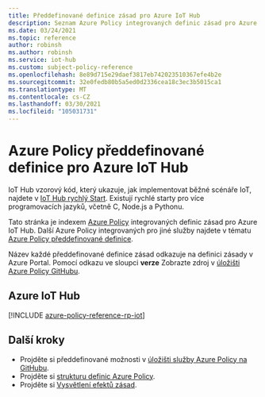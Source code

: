 ```yaml
---
title: Předdefinované definice zásad pro Azure IoT Hub
description: Seznam Azure Policy integrovaných definic zásad pro Azure IoT Hub. Tyto integrované definice zásad poskytují běžné přístupy ke správě prostředků Azure.
ms.date: 03/24/2021
ms.topic: reference
author: robinsh
ms.author: robinsh
ms.service: iot-hub
ms.custom: subject-policy-reference
ms.openlocfilehash: 8e89d715e29daef3817eb742023510367efe4b2e
ms.sourcegitcommit: 32e0fedb80b5a5ed0d2336cea18c3ec3b5015ca1
ms.translationtype: MT
ms.contentlocale: cs-CZ
ms.lasthandoff: 03/30/2021
ms.locfileid: "105031731"
---
```

# <a name="azure-policy-built-in-definitions-for-azure-iot-hub"></a>Azure Policy předdefinované definice pro Azure IoT Hub

IoT Hub vzorový kód, který ukazuje, jak implementovat běžné scénáře IoT, najdete v [IoT Hub rychlý Start](./quickstart-send-telemetry-cli.md). Existují rychlé starty pro více programovacích jazyků, včetně C, Node.js a Pythonu.

Tato stránka je indexem [Azure Policy](../governance/policy/overview.md) integrovaných definic zásad pro Azure IoT Hub. Další Azure Policy integrovaných pro jiné služby najdete v tématu [Azure Policy předdefinované definice](../governance/policy/samples/built-in-policies.md).

Název každé předdefinované definice zásad odkazuje na definici zásady v Azure Portal. Pomocí odkazu ve sloupci **verze** Zobrazte zdroj v [úložišti Azure Policy GitHubu](https://github.com/Azure/azure-policy).

## <a name="azure-iot-hub"></a>Azure IoT Hub

[!INCLUDE [azure-policy-reference-rp-iot](../../includes/policy/reference/byrp/microsoft.devices.md)]

## <a name="next-steps"></a>Další kroky

- Projděte si předdefinované možnosti v [úložišti služby Azure Policy na GitHubu](https://github.com/Azure/azure-policy).
- Projděte si [strukturu definic Azure Policy](../governance/policy/concepts/definition-structure.md).
- Projděte si [Vysvětlení efektů zásad](../governance/policy/concepts/effects.md).
